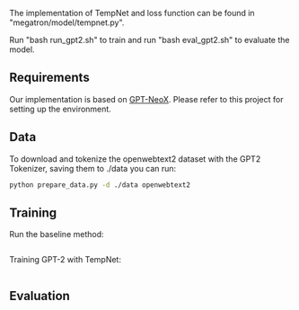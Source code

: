 The implementation of TempNet and loss function can be found in "megatron/model/tempnet.py".

Run "bash run_gpt2.sh" to train and run "bash eval_gpt2.sh" to evaluate the model.




## Requirements
Our implementation is based on [GPT-NeoX](https://github.com/EleutherAI/gpt-neox). Please refer to this project for setting up the environment.

## Data
To download and tokenize the openwebtext2 dataset with the GPT2 Tokenizer, saving them to ./data you can run:
```bash
python prepare_data.py -d ./data openwebtext2
```

## Training
Run the baseline method:
```bash

```

Training GPT-2 with TempNet:
```bash

```

## Evaluation
